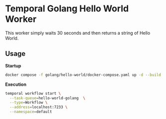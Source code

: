 # Temporal Golang Hello World Worker

This worker simply waits 30 seconds and then returns a string of Hello World.

## Usage

__Startup__

```bash
docker compose -f golang/hello-world/docker-compose.yaml up -d --build
```

__Execution__

```bash
temporal workflow start \
  --task-queue=hello-world-golang  \
  --type=Workflow \
  --address=localhost:7233 \
  --namespace=default
```